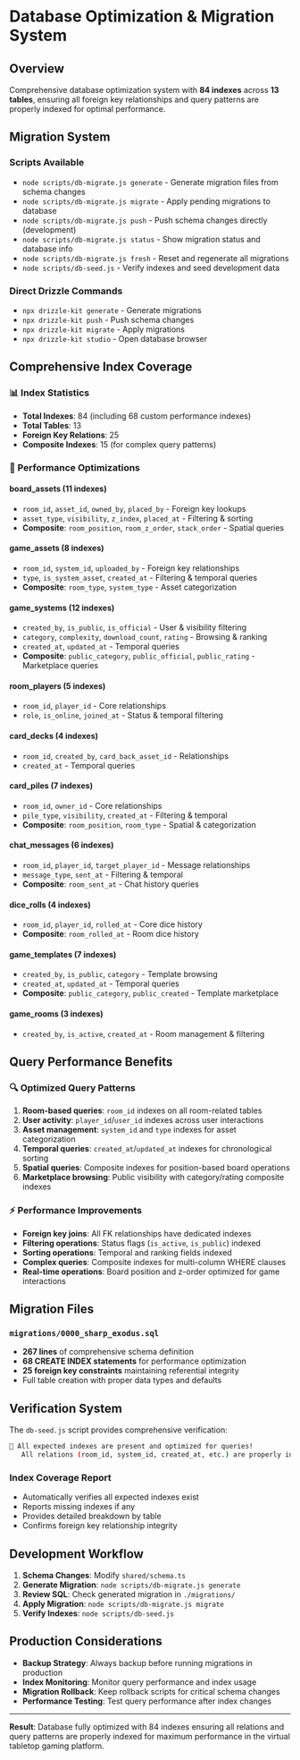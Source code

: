 # Database Optimization & Migration System

## Overview

Comprehensive database optimization system with **84 indexes** across **13 tables**, ensuring all foreign key relationships and query patterns are properly indexed for optimal performance.

## Migration System

### Scripts Available
- `node scripts/db-migrate.js generate` - Generate migration files from schema changes
- `node scripts/db-migrate.js migrate` - Apply pending migrations to database  
- `node scripts/db-migrate.js push` - Push schema changes directly (development)
- `node scripts/db-migrate.js status` - Show migration status and database info
- `node scripts/db-migrate.js fresh` - Reset and regenerate all migrations
- `node scripts/db-seed.js` - Verify indexes and seed development data

### Direct Drizzle Commands
- `npx drizzle-kit generate` - Generate migrations
- `npx drizzle-kit push` - Push schema changes
- `npx drizzle-kit migrate` - Apply migrations
- `npx drizzle-kit studio` - Open database browser

## Comprehensive Index Coverage

### 📊 Index Statistics
- **Total Indexes**: 84 (including 68 custom performance indexes)
- **Total Tables**: 13
- **Foreign Key Relations**: 25
- **Composite Indexes**: 15 (for complex query patterns)

### 🚀 Performance Optimizations

#### **board_assets** (11 indexes)
- `room_id`, `asset_id`, `owned_by`, `placed_by` - Foreign key lookups
- `asset_type`, `visibility`, `z_index`, `placed_at` - Filtering & sorting
- **Composite**: `room_position`, `room_z_order`, `stack_order` - Spatial queries

#### **game_assets** (8 indexes)
- `room_id`, `system_id`, `uploaded_by` - Foreign key relationships
- `type`, `is_system_asset`, `created_at` - Filtering & temporal queries
- **Composite**: `room_type`, `system_type` - Asset categorization

#### **game_systems** (12 indexes)
- `created_by`, `is_public`, `is_official` - User & visibility filtering
- `category`, `complexity`, `download_count`, `rating` - Browsing & ranking
- `created_at`, `updated_at` - Temporal queries
- **Composite**: `public_category`, `public_official`, `public_rating` - Marketplace queries

#### **room_players** (5 indexes)
- `room_id`, `player_id` - Core relationships
- `role`, `is_online`, `joined_at` - Status & temporal filtering

#### **card_decks** (4 indexes)
- `room_id`, `created_by`, `card_back_asset_id` - Relationships
- `created_at` - Temporal queries

#### **card_piles** (7 indexes)  
- `room_id`, `owner_id` - Core relationships
- `pile_type`, `visibility`, `created_at` - Filtering & temporal
- **Composite**: `room_position`, `room_type` - Spatial & categorization

#### **chat_messages** (6 indexes)
- `room_id`, `player_id`, `target_player_id` - Message relationships
- `message_type`, `sent_at` - Filtering & temporal
- **Composite**: `room_sent_at` - Chat history queries

#### **dice_rolls** (4 indexes)
- `room_id`, `player_id`, `rolled_at` - Core dice history
- **Composite**: `room_rolled_at` - Room dice history

#### **game_templates** (7 indexes)
- `created_by`, `is_public`, `category` - Template browsing
- `created_at`, `updated_at` - Temporal queries
- **Composite**: `public_category`, `public_created` - Template marketplace

#### **game_rooms** (3 indexes)
- `created_by`, `is_active`, `created_at` - Room management & filtering

## Query Performance Benefits

### 🔍 **Optimized Query Patterns**
1. **Room-based queries**: `room_id` indexes on all room-related tables
2. **User activity**: `player_id`/`user_id` indexes across user interactions  
3. **Asset management**: `system_id` and `type` indexes for asset categorization
4. **Temporal queries**: `created_at`/`updated_at` indexes for chronological sorting
5. **Spatial queries**: Composite indexes for position-based board operations
6. **Marketplace browsing**: Public visibility with category/rating composite indexes

### ⚡ **Performance Improvements**
- **Foreign key joins**: All FK relationships have dedicated indexes
- **Filtering operations**: Status flags (`is_active`, `is_public`) indexed  
- **Sorting operations**: Temporal and ranking fields indexed
- **Complex queries**: Composite indexes for multi-column WHERE clauses
- **Real-time operations**: Board position and z-order optimized for game interactions

## Migration Files

### `migrations/0000_sharp_exodus.sql`
- **267 lines** of comprehensive schema definition
- **68 CREATE INDEX statements** for performance optimization
- **25 foreign key constraints** maintaining referential integrity
- Full table creation with proper data types and defaults

## Verification System

The `db-seed.js` script provides comprehensive verification:

```bash
🎉 All expected indexes are present and optimized for queries!
   All relations (room_id, system_id, created_at, etc.) are properly indexed
```

### Index Coverage Report
- Automatically verifies all expected indexes exist
- Reports missing indexes if any
- Provides detailed breakdown by table
- Confirms foreign key relationship integrity

## Development Workflow

1. **Schema Changes**: Modify `shared/schema.ts`
2. **Generate Migration**: `node scripts/db-migrate.js generate`
3. **Review SQL**: Check generated migration in `./migrations/`
4. **Apply Migration**: `node scripts/db-migrate.js migrate`
5. **Verify Indexes**: `node scripts/db-seed.js`

## Production Considerations

- **Backup Strategy**: Always backup before running migrations in production
- **Index Monitoring**: Monitor query performance and index usage
- **Migration Rollback**: Keep rollback scripts for critical schema changes  
- **Performance Testing**: Test query performance after index changes

---

**Result**: Database fully optimized with 84 indexes ensuring all relations and query patterns are properly indexed for maximum performance in the virtual tabletop gaming platform.